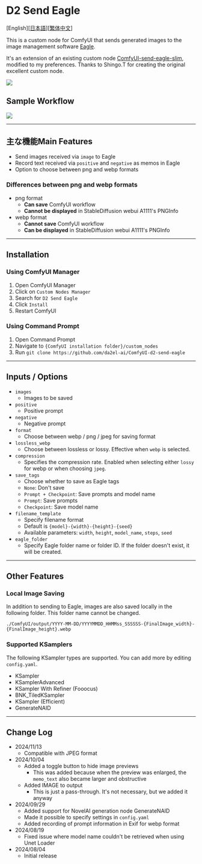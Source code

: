 # D2 Send Eagle

[English][<a href="README_ja.md">日本語</a>][<a href="README_zh.md">繁体中文</a>]

This is a custom node for ComfyUI that sends generated images to the image management software [Eagle](https://en.eagle.cool/).

It's an extension of an existing custom node [ComfyUI-send-eagle-slim](https://github.com/shingo1228/ComfyUI-send-eagle-slim), modified to my preferences. Thanks to Shingo.T for creating the original excellent custom node.

<img src="img/image.png">


## Sample Workflow

<img src="img/sample_workflow.png">


---

## 主な機能Main Features

- Send images received via `image` to Eagle
- Record text received via `positive` and `negative` as memos in Eagle
- Option to choose between png and webp formats


### Differences between png and webp formats

- png format
  - **Can save** ComfyUI workflow
  - **Cannot be displayed** in StableDiffusion webui A1111's PNGInfo
- webp format
  - **Cannot save** ComfyUI workflow
  - **Can be displayed** in StableDiffusion webui A1111's PNGInfo

---

## Installation

### Using ComfyUI Manager

1. Open ComfyUI Manager
2. Click on `Custom Nodes Manager`
3. Search for `D2 Send Eagle`
4. Click `Install`
5. Restart ComfyUI

### Using Command Prompt

1. Open Command Prompt
2. Navigate to `{ComfyUI installation folder}/custom_nodes`
3. Run `git clone https://github.com/da2el-ai/ComfyUI-d2-send-eagle`

---

## Inputs / Options

- `images`
  - Images to be saved
- `positive`
  - Positive prompt
- `negative`
  - Negative prompt
- `format`
  - Choose between webp / png / jpeg for saving format
- `lossless_webp`
  - Choose between lossless or lossy. Effective when `webp` is selected.
- `compression`
  - Specifies the compression rate. Enabled when selecting either `lossy` for webp or when choosing `jpeg`.
- `save_tags`
  - Choose whether to save as Eagle tags
  - `None`: Don't save
  - `Prompt + Checkpoint`: Save prompts and model name
  - `Prompt`: Save prompts
  - `Checkpoint`: Save model name
- `filename_template`
  - Specify filename format
  - Default is `{model}-{width}-{height}-{seed}`
  - Available parameters: `width`, `height`, `model_name`, `steps`, `seed`
- `eagle_folder`
  - Specify Eagle folder name or folder ID. If the folder doesn't exist, it will be created.

---

## Other Features

### Local Image Saving

In addition to sending to Eagle, images are also saved locally in the following folder.
This folder name cannot be changed.

`./ComfyUI/output/YYYY-MM-DD/YYYYMMDD_HHMMss_SSSSSS-{FinalImage_width}-{FinalImage_height}.webp`

### Supported KSamplers

The following KSampler types are supported.
You can add more by editing `config.yaml`.

- KSampler
- KSamplerAdvanced
- KSampler With Refiner (Fooocus)
- BNK_TiledKSampler
- KSampler (Efficient)
- GenerateNAID

---

## Change Log

- 2024/11/13
  - Compatible with JPEG format
- 2024/10/04
  - Added a toggle button to hide image previews
    - This was added because when the preview was enlarged, the `memo_text` also became larger and obstructive
  - Added IMAGE to output
    - This is just a pass-through. It's not necessary, but we added it anyway
- 2024/09/29
  - Added support for NovelAI generation node GenerateNAID
  - Made it possible to specify settings in `config.yaml`
  - Added recording of prompt information in Exif for webp format
- 2024/08/19
  - Fixed issue where model name couldn't be retrieved when using Unet Loader
- 2024/08/04
  - Initial release
